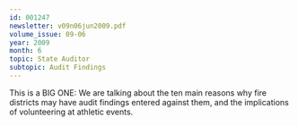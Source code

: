 ```yaml
---
id: 001247
newsletter: v09n06jun2009.pdf
volume_issue: 09-06
year: 2009
month: 6
topic: State Auditor
subtopic: Audit Findings
---
```


This is a BIG ONE: We are talking about the ten main reasons why fire districts may have audit findings entered against them, and the implications of volunteering at athletic events.